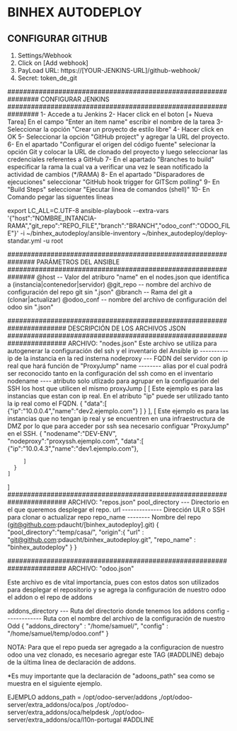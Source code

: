 # BINHEX AUTODEPLOY


## CONFIGURAR GITHUB
1. Settings/Webhook
2. Click on [Add webhook]
3. PayLoad URL: https://[YOUR-JENKINS-URL]/github-webhook/
4. Secret: token_de_git

################################################################
CONFIGURAR JENKINS
################################################################
1- Accede a tu Jenkins
2- Hacer click en el boton [+ Nueva Tarea]
   En el campo "Enter an item name" escribir el nombre de la tarea
3- Seleccionar la opción "Crear un proyecto de estilo libre"
4- Hacer click en OK
5- Seleccionar la opción "GitHub project" y agregar la URL del proyecto.
6- En el apartado "Configurar el origen del código fuente" selecionar la opción Git y colocar la URL de clonado del proyecto y luego seleccionar las credenciales referentes a GitHub
7- En el apartado "Branches to build" especificar la rama la cual va a verificar una vez le sean notificado la actividad de cambios (*/RAMA)
8- En el apartado "Disparadores de ejecuciones" seleccionar "GitHub hook trigger for GITScm polling"
9- En "Build Steps" seleccionar "Ejecutar linea de comandos (shell)"
10- En Comando pegar las siguentes líneas

export LC_ALL=C.UTF-8
ansible-playbook --extra-vars '{"host":"NOMBRE_INTANCIA-RAMA","git_repo":"REPO_FILE","branch":"BRANCH","odoo_conf":"ODOO_FILE"}'  -i ~/binhex_autodeploy/ansible-inventory ~/binhex_autodeploy/deploy-standar.yml -u root

###############################################################
PARÁMETROS DEL ANSIBLE
###############################################################
@host -- Valor del atriburo "name" en el nodes.json que identifica a (instancia|contenedor|servidor)
@git_repo -- nombre del archivo de configuración del repo git sin ".json"
@branch -- Rama del git a (clonar|actualizar)
@odoo_conf -- nombre del archivo de configuración del odoo sin ".json"



#######################################################################
DESCRIPCIÓN DE LOS ARCHIVOS JSON
#######################################################################
ARCHIVO: "nodes.json"
Este archivo se utiliza para autogenerar la configuración del ssh y el inventario del Ansible
ip ---------- ip de la instancia en la red insterna
nodeproxy --- FQDN del servidor con ip real que hará función de "ProxyJump"
name -------- alias por el cual podrá ser reconocido tanto en la configuración del ssh como en el inventario
nodename ---- atributo solo utlizado para agrupar en la configuarión del SSH los host que utilicen el mismo proxyJump
[
    [
      Este ejemplo es para las instancias que estan con ip real.
      En el atributo "ip" puede ser utilizado tanto la ip real como el FQDN.
      {
         "data":[
            {"ip":"10.0.0.4","name":"dev2.ejemplo.com"}
         ]
      }
    ],
    [
      Este ejemplo es para las instancias que no tengan ip real y se encuentren en una infraestructura de DMZ
      por lo que para acceder por ssh sea necesario configuar "ProxyJump" en el SSH.
      {
      "nodename":"DEV-ENV",
      "nodeproxy":"proxyssh.ejemplo.com",
      "data":[
               {"ip":"10.0.4.3","name":"dev1.ejemplo.com"},

         ]
      }
    ]
]
#######################################################################
ARCHIVO: "repos.json"
pool_directory --- Directorio en el que queremos desplegar el repo.
url -------------- Dirección ULR o SSH para clonar o actualizar repo
repo_name -------- Nombre del repo (git@github.com:pdaucht/[binhex_autodeploy].git)
{
    "pool_directory":"temp/casa/",
    "origin":{
                "url" : "git@github.com:pdaucht/binhex_autodeploy.git",
                "repo_name" : "binhex_autodeploy"
            }
}

#######################################################################
ARCHIVO: "odoo.json"

Este archivo es de vital importancia, pues con estos datos son utilizados para 
desplegar el repositorio y se agrega la configuración de nuestro odoo el addon o el 
repo de addons

addons_directory --- Ruta del directorio donde tenemos los addons
config ------------- Ruta con el nombre del archivo de la configuración de nuestro Odd 
{
    "addons_directory" : "/home/samuel/",
    "config" : "/home/samuel/temp/odoo.conf"
}

NOTA:
Para que el repo pueda ser agregado a la configuracion de nuestro odoo una vez clonado, es necesario agregar este TAG (#ADDLINE) debajo de la 
última linea de declaración de addons. 

*Es muy importante que la declaración de "adoons_path" sea como se muestra en el siguiente ejemplo.

EJEMPLO
addons_path = /opt/odoo-server/addons
	      ,/opt/odoo-server/extra_addons/oca/pos
         ,/opt/odoo-server/extra_addons/oca/helpdesk
         ,/opt/odoo-server/extra_addons/oca/l10n-portugal
         #ADDLINE